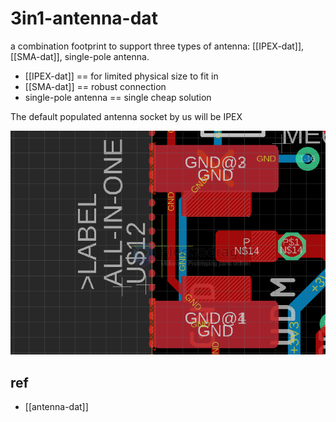 
# 3in1-antenna-dat

a combination footprint to support three types of antenna: [[IPEX-dat]], [[SMA-dat]], single-pole antenna. 

- [[IPEX-dat]] == for limited physical size to fit in
- [[SMA-dat]] == robust connection 
- single-pole antenna == single cheap solution

The default populated antenna socket by us will be IPEX

![](2025-06-14-22-37-00.png)






## ref 

- [[antenna-dat]]
